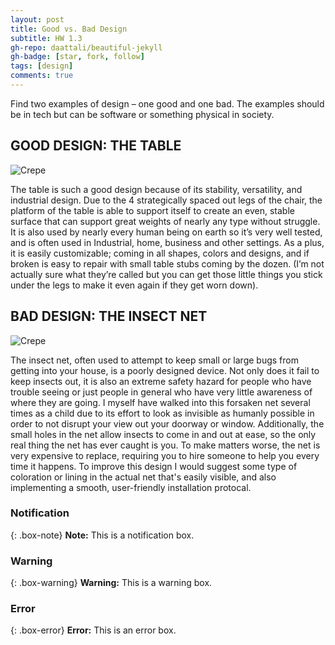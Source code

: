 ```yaml
---
layout: post
title: Good vs. Bad Design
subtitle: HW 1.3
gh-repo: daattali/beautiful-jekyll
gh-badge: [star, fork, follow]
tags: [design]
comments: true
---
```


Find two examples of design – one good and one bad. The examples should be in tech but can be software or something physical in society. 

## GOOD DESIGN: THE TABLE


![Crepe](https://shop.static.ingka.ikea.com/category-images/Category_tables-and-desks.jpg)

The table is such a good design because of its stability, versatility, and industrial design. Due to the 4 strategically spaced out legs of the chair, the platform of the table is able to support itself to create an even, stable surface that can support great weights of nearly any type without struggle. It is also used by nearly every human being on earth so it’s very well tested, and is often used in Industrial, home, business and other settings. As a plus, it is easily customizable; coming in all shapes, colors and designs, and if broken is easy to repair with small table stubs coming by the dozen. (I’m not actually sure what they’re called but you can get those little things you stick under the legs to make it even again if they get worn down).

## BAD DESIGN: THE INSECT NET


![Crepe](https://media.istockphoto.com/photos/man-installing-mosquito-net-wire-screen-on-terrace-doors-picture-id1155415398?k=20&m=1155415398&s=612x612&w=0&h=NjWT7mF6CZbRDz9pmuUaMCHXTX3CskMM6Rxqg036SFc=)

The insect net, often used to attempt to keep small or large bugs from getting into your house, is a poorly designed device. Not only does it fail to keep insects out, it is also an extreme safety hazard for people who have trouble seeing or just people in general who have very little awareness of where they are going. I myself have walked into this forsaken net several times as a child due to its effort to look as invisible as humanly possible in order to not disrupt your view out your doorway or window. Additionally, the small holes in the net allow insects to come in and out at ease, so the only real thing the net has ever caught is you. To make matters worse, the net is very expensive to replace, requiring you to hire someone to help you every time it happens. To improve this design I would suggest some type of coloration or lining in the actual net that's easily visible, and also implementing a smooth, user-friendly installation protocal.





### Notification

{: .box-note}
**Note:** This is a notification box.

### Warning

{: .box-warning}
**Warning:** This is a warning box.

### Error

{: .box-error}
**Error:** This is an error box.
